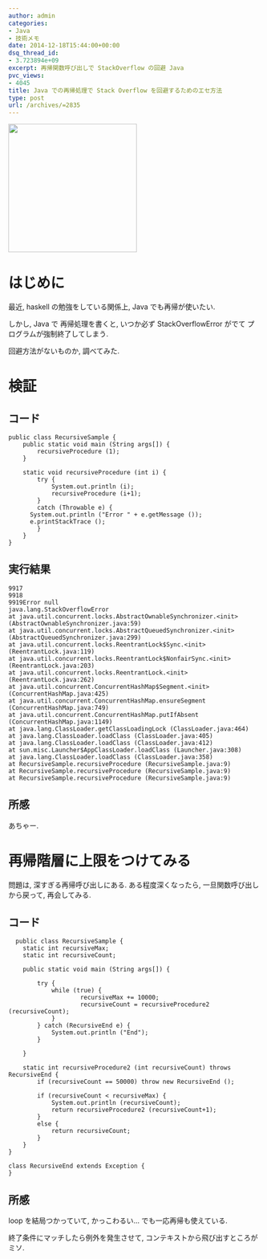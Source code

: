 ```yaml
---
author: admin
categories:
- Java
- 技術メモ
date: 2014-12-18T15:44:00+00:00
dsq_thread_id:
- 3.723894e+09
excerpt: 再帰関数呼び出しで StackOverflow の回避 Java
pvc_views:
- 4045
title: Java での再帰処理で Stack Overflow を回避するためのエセ方法
type: post
url: /archives/=2835
---
```


<a href="https://futurismo.biz/wp-content/uploads/java.png"><img alt="" src="https://futurismo.biz/wp-content/uploads/java.png" width="256" height="256" /></a>

はじめに
========

最近, haskell の勉強をしている関係上, Java でも再帰が使いたい.

しかし, Java で 再帰処理を書くと, いつか必ず StackOverflowError がでて
プログラムが強制終了してしまう.

回避方法がないものか, 調べてみた.

検証
====

コード
------

``` {.java}
public class RecursiveSample {
    public static void main (String args[]) {
        recursiveProcedure (1);
    }

    static void recursiveProcedure (int i) {
        try {
            System.out.println (i);
            recursiveProcedure (i+1);
        }
        catch (Throwable e) {
      System.out.println ("Error " + e.getMessage ());
      e.printStackTrace ();
        }
    }
}
```

実行結果
--------

``` {.java}
9917
9918
9919Error null
java.lang.StackOverflowError
at java.util.concurrent.locks.AbstractOwnableSynchronizer.<init>(AbstractOwnableSynchronizer.java:59)
at java.util.concurrent.locks.AbstractQueuedSynchronizer.<init>(AbstractQueuedSynchronizer.java:299)
at java.util.concurrent.locks.ReentrantLock$Sync.<init>(ReentrantLock.java:119)
at java.util.concurrent.locks.ReentrantLock$NonfairSync.<init>(ReentrantLock.java:203)
at java.util.concurrent.locks.ReentrantLock.<init>(ReentrantLock.java:262)
at java.util.concurrent.ConcurrentHashMap$Segment.<init>(ConcurrentHashMap.java:425)
at java.util.concurrent.ConcurrentHashMap.ensureSegment (ConcurrentHashMap.java:749)
at java.util.concurrent.ConcurrentHashMap.putIfAbsent (ConcurrentHashMap.java:1149)
at java.lang.ClassLoader.getClassLoadingLock (ClassLoader.java:464)
at java.lang.ClassLoader.loadClass (ClassLoader.java:405)
at java.lang.ClassLoader.loadClass (ClassLoader.java:412)
at sun.misc.Launcher$AppClassLoader.loadClass (Launcher.java:308)
at java.lang.ClassLoader.loadClass (ClassLoader.java:358)
at RecursiveSample.recursiveProcedure (RecursiveSample.java:9)
at RecursiveSample.recursiveProcedure (RecursiveSample.java:9)
at RecursiveSample.recursiveProcedure (RecursiveSample.java:9)
```

所感
----

あちゃー.

再帰階層に上限をつけてみる
==========================

問題は, 深すぎる再帰呼び出しにある. ある程度深くなったら,
一旦関数呼び出しから戻って, 再会してみる.

コード
------

``` {.java}
  public class RecursiveSample {
    static int recursiveMax;
    static int recursiveCount;

    public static void main (String args[]) {

        try {
            while (true) {
                    recursiveMax += 10000;
                    recursiveCount = recursiveProcedure2 (recursiveCount);
            }
        } catch (RecursiveEnd e) {
            System.out.println ("End");
        }

    }

    static int recursiveProcedure2 (int recursiveCount) throws RecursiveEnd {
        if (recursiveCount == 50000) throw new RecursiveEnd ();

        if (recursiveCount < recursiveMax) {
            System.out.println (recursiveCount);
            return recursiveProcedure2 (recursiveCount+1);
        }
        else {
            return recursiveCount;
        }
    }
}

class RecursiveEnd extends Exception {
}
```

所感
----

loop を結局つかっていて, かっこわるい... でも一応再帰も使えている.

終了条件にマッチしたら例外を発生させて,
コンテキストから飛び出すところがミソ.
